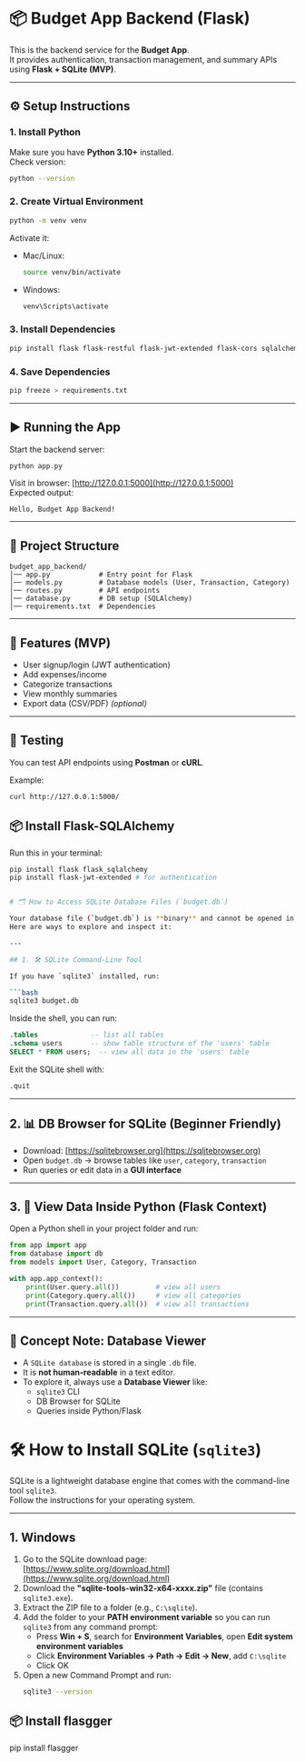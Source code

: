 # 📦 Budget App Backend (Flask)

This is the backend service for the **Budget App**.  
It provides authentication, transaction management, and summary APIs using **Flask + SQLite (MVP)**.  

---

## ⚙️ Setup Instructions

### 1. Install Python
Make sure you have **Python 3.10+** installed.  
Check version:
```bash
python --version
```

### 2. Create Virtual Environment
```bash
python -m venv venv
```
Activate it:  
- Mac/Linux:
  ```bash
  source venv/bin/activate
  ```
- Windows:
  ```bash
  venv\Scripts\activate
  ```

### 3. Install Dependencies
```bash
pip install flask flask-restful flask-jwt-extended flask-cors sqlalchemy
```

### 4. Save Dependencies
```bash
pip freeze > requirements.txt
```

---

## ▶️ Running the App
Start the backend server:
```bash
python app.py
```

Visit in browser: [http://127.0.0.1:5000](http://127.0.0.1:5000)  
Expected output:
```
Hello, Budget App Backend!
```

---

## 📂 Project Structure
```
budget_app_backend/
│── app.py            # Entry point for Flask
│── models.py         # Database models (User, Transaction, Category)
│── routes.py         # API endpoints
│── database.py       # DB setup (SQLAlchemy)
│── requirements.txt  # Dependencies
```

---

## 🚀 Features (MVP)
- User signup/login (JWT authentication)  
- Add expenses/income  
- Categorize transactions  
- View monthly summaries  
- Export data (CSV/PDF) *(optional)*  

---

## 🧪 Testing
You can test API endpoints using **Postman** or **cURL**.  

Example:
```bash
curl http://127.0.0.1:5000/
```
## 📦 Install Flask-SQLAlchemy

Run this in your terminal:

```bash
pip install flask flask_sqlalchemy
pip install flask-jwt-extended # for authentication


# 🗂 How to Access SQLite Database Files (`budget.db`)

Your database file (`budget.db`) is **binary** and cannot be opened in a text editor.  
Here are ways to explore and inspect it:

---

## 1. 🛠 SQLite Command-Line Tool

If you have `sqlite3` installed, run:

```bash
sqlite3 budget.db
```

Inside the shell, you can run:

```sql
.tables             -- list all tables
.schema users       -- show table structure of the 'users' table
SELECT * FROM users;  -- view all data in the 'users' table
```

Exit the SQLite shell with:

```sql
.quit
```

---

## 2. 📊 DB Browser for SQLite (Beginner Friendly)

- Download: [https://sqlitebrowser.org](https://sqlitebrowser.org)  
- Open `budget.db` → browse tables like `user`, `category`, `transaction`  
- Run queries or edit data in a **GUI interface**  

---

## 3. 🐍 View Data Inside Python (Flask Context)

Open a Python shell in your project folder and run:

```python
from app import app
from database import db
from models import User, Category, Transaction

with app.app_context():
    print(User.query.all())         # view all users
    print(Category.query.all())     # view all categories
    print(Transaction.query.all())  # view all transactions
```

---

## 📌 Concept Note: **Database Viewer**

- A `SQLite database` is stored in a single `.db` file.  
- It is **not human-readable** in a text editor.  
- To explore it, always use a **Database Viewer** like:
  - `sqlite3` CLI  
  - DB Browser for SQLite  
  - Queries inside Python/Flask

# 🛠 How to Install SQLite (`sqlite3`)

SQLite is a lightweight database engine that comes with the command-line tool `sqlite3`.  
Follow the instructions for your operating system.

---

## 1. Windows

1. Go to the SQLite download page: [https://www.sqlite.org/download.html](https://www.sqlite.org/download.html)  
2. Download the **"sqlite-tools-win32-x64-xxxx.zip"** file (contains `sqlite3.exe`).  
3. Extract the ZIP file to a folder (e.g., `C:\sqlite`).  
4. Add the folder to your **PATH environment variable** so you can run `sqlite3` from any command prompt:
   - Press **Win + S**, search for **Environment Variables**, open **Edit system environment variables**  
   - Click **Environment Variables → Path → Edit → New**, add `C:\sqlite`  
   - Click OK  
5. Open a new Command Prompt and run:
   ```bash
   sqlite3 --version

## 📦 Install flasgger
pip install flasgger